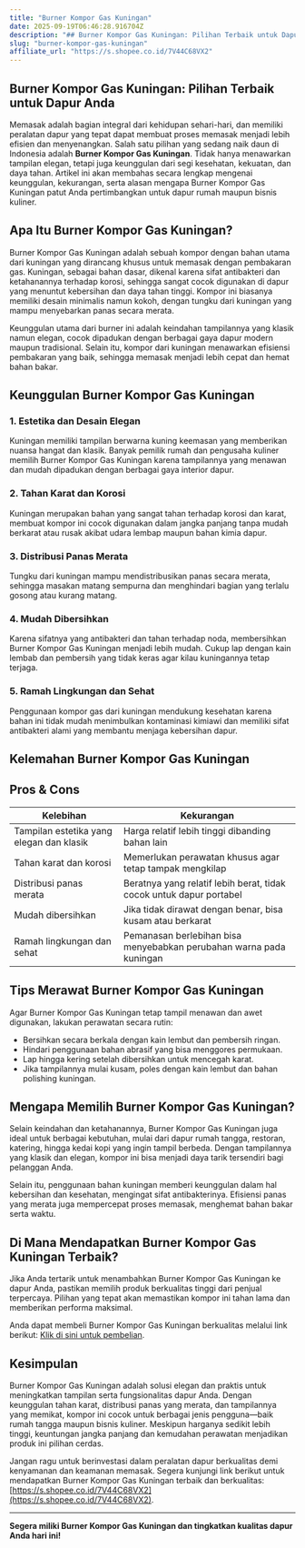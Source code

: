 ```yaml
---
title: "Burner Kompor Gas Kuningan"
date: 2025-09-19T06:46:28.916704Z
description: "## Burner Kompor Gas Kuningan: Pilihan Terbaik untuk Dapur Anda..."
slug: "burner-kompor-gas-kuningan"
affiliate_url: "https://s.shopee.co.id/7V44C68VX2"
---
```

## Burner Kompor Gas Kuningan: Pilihan Terbaik untuk Dapur Anda

Memasak adalah bagian integral dari kehidupan sehari-hari, dan memiliki peralatan dapur yang tepat dapat membuat proses memasak menjadi lebih efisien dan menyenangkan. Salah satu pilihan yang sedang naik daun di Indonesia adalah **Burner Kompor Gas Kuningan**. Tidak hanya menawarkan tampilan elegan, tetapi juga keunggulan dari segi kesehatan, kekuatan, dan daya tahan. Artikel ini akan membahas secara lengkap mengenai keunggulan, kekurangan, serta alasan mengapa Burner Kompor Gas Kuningan patut Anda pertimbangkan untuk dapur rumah maupun bisnis kuliner.

## Apa Itu Burner Kompor Gas Kuningan?

Burner Kompor Gas Kuningan adalah sebuah kompor dengan bahan utama dari kuningan yang dirancang khusus untuk memasak dengan pembakaran gas. Kuningan, sebagai bahan dasar, dikenal karena sifat antibakteri dan ketahanannya terhadap korosi, sehingga sangat cocok digunakan di dapur yang menuntut kebersihan dan daya tahan tinggi. Kompor ini biasanya memiliki desain minimalis namun kokoh, dengan tungku dari kuningan yang mampu menyebarkan panas secara merata.

Keunggulan utama dari burner ini adalah keindahan tampilannya yang klasik namun elegan, cocok dipadukan dengan berbagai gaya dapur modern maupun tradisional. Selain itu, kompor dari kuningan menawarkan efisiensi pembakaran yang baik, sehingga memasak menjadi lebih cepat dan hemat bahan bakar.

## Keunggulan Burner Kompor Gas Kuningan

### 1. Estetika dan Desain Elegan
Kuningan memiliki tampilan berwarna kuning keemasan yang memberikan nuansa hangat dan klasik. Banyak pemilik rumah dan pengusaha kuliner memilih Burner Kompor Gas Kuningan karena tampilannya yang menawan dan mudah dipadukan dengan berbagai gaya interior dapur.

### 2. Tahan Karat dan Korosi
Kuningan merupakan bahan yang sangat tahan terhadap korosi dan karat, membuat kompor ini cocok digunakan dalam jangka panjang tanpa mudah berkarat atau rusak akibat udara lembap maupun bahan kimia dapur.

### 3. Distribusi Panas Merata
Tungku dari kuningan mampu mendistribusikan panas secara merata, sehingga masakan matang sempurna dan menghindari bagian yang terlalu gosong atau kurang matang.

### 4. Mudah Dibersihkan
Karena sifatnya yang antibakteri dan tahan terhadap noda, membersihkan Burner Kompor Gas Kuningan menjadi lebih mudah. Cukup lap dengan kain lembab dan pembersih yang tidak keras agar kilau kuningannya tetap terjaga.

### 5. Ramah Lingkungan dan Sehat
Penggunaan kompor gas dari kuningan mendukung kesehatan karena bahan ini tidak mudah menimbulkan kontaminasi kimiawi dan memiliki sifat antibakteri alami yang membantu menjaga kebersihan dapur.

## Kelemahan Burner Kompor Gas Kuningan

## Pros & Cons

| Kelebihan                                     | Kekurangan                          |
|----------------------------------------------|-------------------------------------|
| Tampilan estetika yang elegan dan klasik    | Harga relatif lebih tinggi dibanding bahan lain |
| Tahan karat dan korosi                     | Memerlukan perawatan khusus agar tetap tampak mengkilap |
| Distribusi panas merata                     | Beratnya yang relatif lebih berat, tidak cocok untuk dapur portabel |
| Mudah dibersihkan                          | Jika tidak dirawat dengan benar, bisa kusam atau berkarat  |
| Ramah lingkungan dan sehat                | Pemanasan berlebihan bisa menyebabkan perubahan warna pada kuningan |

## Tips Merawat Burner Kompor Gas Kuningan

Agar Burner Kompor Gas Kuningan tetap tampil menawan dan awet digunakan, lakukan perawatan secara rutin:

- Bersihkan secara berkala dengan kain lembut dan pembersih ringan.
- Hindari penggunaan bahan abrasif yang bisa menggores permukaan.
- Lap hingga kering setelah dibersihkan untuk mencegah karat.
- Jika tampilannya mulai kusam, poles dengan kain lembut dan bahan polishing kuningan.

## Mengapa Memilih Burner Kompor Gas Kuningan?

Selain keindahan dan ketahanannya, Burner Kompor Gas Kuningan juga ideal untuk berbagai kebutuhan, mulai dari dapur rumah tangga, restoran, katering, hingga kedai kopi yang ingin tampil berbeda. Dengan tampilannya yang klasik dan elegan, kompor ini bisa menjadi daya tarik tersendiri bagi pelanggan Anda.

Selain itu, penggunaan bahan kuningan memberi keunggulan dalam hal kebersihan dan kesehatan, mengingat sifat antibakterinya. Efisiensi panas yang merata juga mempercepat proses memasak, menghemat bahan bakar serta waktu.

## Di Mana Mendapatkan Burner Kompor Gas Kuningan Terbaik?

Jika Anda tertarik untuk menambahkan Burner Kompor Gas Kuningan ke dapur Anda, pastikan memilih produk berkualitas tinggi dari penjual terpercaya. Pilihan yang tepat akan memastikan kompor ini tahan lama dan memberikan performa maksimal.

Anda dapat membeli Burner Kompor Gas Kuningan berkualitas melalui link berikut: [Klik di sini untuk pembelian](https://s.shopee.co.id/7V44C68VX2).

## Kesimpulan

Burner Kompor Gas Kuningan adalah solusi elegan dan praktis untuk meningkatkan tampilan serta fungsionalitas dapur Anda. Dengan keunggulan tahan karat, distribusi panas yang merata, dan tampilannya yang memikat, kompor ini cocok untuk berbagai jenis pengguna—baik rumah tangga maupun bisnis kuliner. Meskipun harganya sedikit lebih tinggi, keuntungan jangka panjang dan kemudahan perawatan menjadikan produk ini pilihan cerdas.

Jangan ragu untuk berinvestasi dalam peralatan dapur berkualitas demi kenyamanan dan keamanan memasak. Segera kunjungi link berikut untuk mendapatkan Burner Kompor Gas Kuningan terbaik dan berkualitas: [https://s.shopee.co.id/7V44C68VX2](https://s.shopee.co.id/7V44C68VX2).

---

**Segera miliki Burner Kompor Gas Kuningan dan tingkatkan kualitas dapur Anda hari ini!**